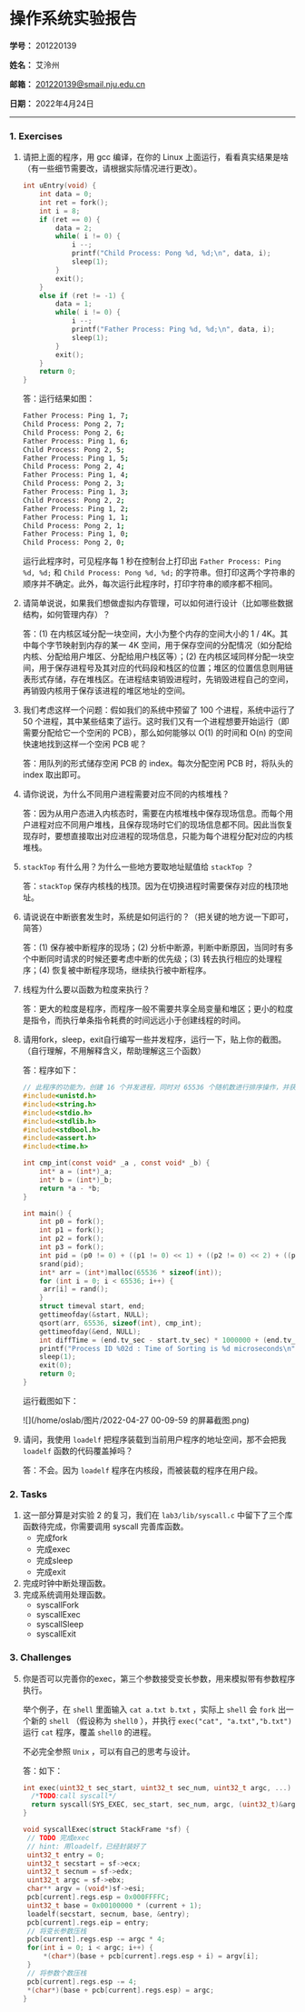 # 操作系统实验报告

**学号：** 201220139

**姓名：** 艾泠州

**邮箱：** 201220139@smail.nju.edu.cn

**日期：** 2022年4月24日

------

### 1. Exercises

1. 请把上面的程序，用 gcc 编译，在你的 Linux 上面运行，看看真实结果是啥（有一些细节需要改，请根据实际情况进行更改）。

   ``` C
   int uEntry(void) {
       int data = 0;    
       int ret = fork();
       int i = 8;
       if (ret == 0) {
           data = 2;
           while( i != 0) {
               i --;
               printf("Child Process: Pong %d, %d;\n", data, i);
               sleep(1);
           }
           exit();
       }
       else if (ret != -1) {
           data = 1;
           while( i != 0) {
               i --;
               printf("Father Process: Ping %d, %d;\n", data, i);
               sleep(1);
           }
           exit();
       }
       return 0;
   }
   ```

   答：运行结果如图：

   ``` bash
   Father Process: Ping 1, 7;
   Child Process: Pong 2, 7;
   Child Process: Pong 2, 6;
   Father Process: Ping 1, 6;
   Child Process: Pong 2, 5;
   Father Process: Ping 1, 5;
   Child Process: Pong 2, 4;
   Father Process: Ping 1, 4;
   Child Process: Pong 2, 3;
   Father Process: Ping 1, 3;
   Child Process: Pong 2, 2;
   Father Process: Ping 1, 2;
   Father Process: Ping 1, 1;
   Child Process: Pong 2, 1;
   Father Process: Ping 1, 0;
   Child Process: Pong 2, 0;
   ```

   运行此程序时，可见程序每 1 秒在控制台上打印出 `Father Process: Ping %d, %d;` 和 `Child Process: Pong %d, %d;` 的字符串。但打印这两个字符串的顺序并不确定。此外，每次运行此程序时，打印字符串的顺序都不相同。

   

2. 请简单说说，如果我们想做虚拟内存管理，可以如何进行设计（比如哪些数据结构，如何管理内存）？

   答：(1) 在内核区域分配一块空间，大小为整个内存的空间大小的 1 / 4K。其中每个字节映射到内存的某一 4K 空间，用于保存空间的分配情况（如分配给内核、分配给用户堆区、分配给用户栈区等）；(2) 在内核区域同样分配一块空间，用于保存进程号及其对应的代码段和栈区的位置；堆区的位置信息则用链表形式存储，存在堆栈区。在进程结束销毁进程时，先销毁进程自己的空间，再销毁内核用于保存该进程的堆区地址的空间。

   

3. 我们考虑这样一个问题：假如我们的系统中预留了 100 个进程，系统中运行了 50 个进程，其中某些结束了运行。这时我们又有一个进程想要开始运行（即需要分配给它一个空闲的 PCB），那么如何能够以 O(1) 的时间和 O(n) 的空间快速地找到这样一个空闲 PCB 呢？

   答：用队列的形式储存空闲 PCB 的 index。每次分配空闲 PCB 时，将队头的 index 取出即可。

   

4. 请你说说，为什么不同用户进程需要对应不同的内核堆栈？

   答：因为从用户态进入内核态时，需要在内核堆栈中保存现场信息。而每个用户进程对应不同用户堆栈，且保存现场时它们的现场信息都不同。因此当恢复现存时，要想直接取出对应进程的现场信息，只能为每个进程分配对应的内核堆栈。

   

5. `stackTop` 有什么用？为什么一些地方要取地址赋值给 `stackTop` ？

   答：`stackTop` 保存内核栈的栈顶。因为在切换进程时需要保存对应的栈顶地址。

   

6. 请说说在中断嵌套发生时，系统是如何运行的？（把关键的地方说一下即可，简答）

   答：(1) 保存被中断程序的现场；(2) 分析中断源，判断中断原因，当同时有多个中断同时请求的时候还要考虑中断的优先级；(3) 转去执行相应的处理程序；(4) 恢复被中断程序现场，继续执行被中断程序。

   

7. 线程为什么要以函数为粒度来执行？

   答：更大的粒度是程序，而程序一般不需要共享全局变量和堆区；更小的粒度是指令，而执行单条指令耗费的时间远远小于创建线程的时间。

   

8. 请用fork，sleep，exit自行编写一些并发程序，运行一下，贴上你的截图。（自行理解，不用解释含义，帮助理解这三个函数）

   答：程序如下：

   ``` c
   // 此程序的功能为，创建 16 个并发进程，同时对 65536 个随机数进行排序操作，并获得不同进程的排序时间。
   #include<unistd.h>
   #include<string.h>
   #include<stdio.h>
   #include<stdlib.h>
   #include<stdbool.h>
   #include<assert.h>
   #include<time.h>
   
   int cmp_int(const void* _a , const void* _b) {
       int* a = (int*)_a;
       int* b = (int*)_b;
       return *a - *b;
   }
   
   int main() {    
       int p0 = fork();
       int p1 = fork();
       int p2 = fork();
       int p3 = fork();
       int pid = (p0 != 0) + ((p1 != 0) << 1) + ((p2 != 0) << 2) + ((p3 != 0) << 3);
       srand(pid);
       int* arr = (int*)malloc(65536 * sizeof(int));
       for (int i = 0; i < 65536; i++) {
       	arr[i] = rand();
       }
       struct timeval start, end;
       gettimeofday(&start, NULL);
       qsort(arr, 65536, sizeof(int), cmp_int);
       gettimeofday(&end, NULL);
       int diffTime = (end.tv_sec - start.tv_sec) * 1000000 + (end.tv_usec - start.tv_usec);
       printf("Process ID %02d : Time of Sorting is %d microseconds\n", pid, diffTime);
       sleep(1);
       exit(0);
       return 0;
   }
   ```

   运行截图如下：

   ![](/home/oslab/图片/2022-04-27 00-09-59 的屏幕截图.png)

   

9. 请问，我使用 `loadelf` 把程序装载到当前用户程序的地址空间，那不会把我 `loadelf` 函数的代码覆盖掉吗？

   答：不会。因为 `loadelf` 程序在内核段，而被装载的程序在用户段。



### 2. Tasks

1. 这一部分算是对实验 2 的复习，我们在 `lab3/lib/syscall.c` 中留下了三个库函数待完成，你需要调用 syscall 完善库函数。
   - 完成fork 
   - 完成exec
   - 完成sleep
   - 完成exit
2. 完成时钟中断处理函数。
1. 完成系统调用处理函数。
   - syscallFork
   - syscallExec
   - syscallSleep
   - syscallExit



### 3. Challenges

5. 你是否可以完善你的exec，第三个参数接受变长参数，用来模拟带有参数程序执行。

   举个例子，在 `shell` 里面输入 `cat a.txt b.txt` ，实际上 `shell` 会 `fork` 出一个新的 `shell` （假设称为 `shell0` ），并执行 `exec("cat", "a.txt","b.txt")` 运行 `cat` 程序，覆盖 `shell0` 的进程。

   不必完全参照 `Unix` ，可以有自己的思考与设计。

   答：如下：

   ``` c
   int exec(uint32_t sec_start, uint32_t sec_num, uint32_t argc, ...) {
     /*TODO:call syscall*/
     return syscall(SYS_EXEC, sec_start, sec_num, argc, (uint32_t)&argc + 4, 0);
   }
   
   void syscallExec(struct StackFrame *sf) {
   	// TODO 完成exec
   	// hint: 用loadelf，已经封装好了
   	uint32_t entry = 0;
   	uint32_t secstart = sf->ecx;
   	uint32_t secnum = sf->edx;
   	uint32_t argc = sf->ebx;
   	char** argv = (void*)sf->esi;
   	pcb[current].regs.esp = 0x000FFFFC;
   	uint32_t base = 0x00100000 * (current + 1);
   	loadelf(secstart, secnum, base, &entry);
   	pcb[current].regs.eip = entry;
   	// 将变长参数压栈
   	pcb[current].regs.esp -= argc * 4;
   	for(int i = 0; i < argc; i++) {
   		*(char*)(base + pcb[current].regs.esp + i) = argv[i];
   	}
   	// 将参数个数压栈
   	pcb[current].regs.esp -= 4;
   	*(char*)(base + pcb[current].regs.esp) = argc;
   }
   ```

   
